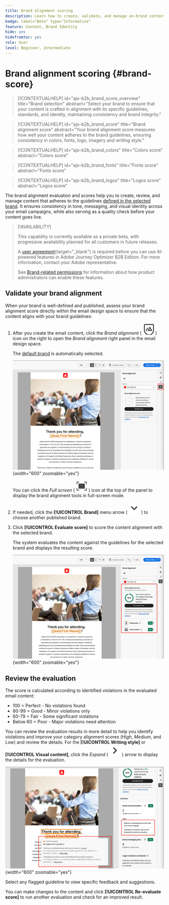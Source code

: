 ```yaml
---
title: Brand alignment scoring
description: Learn how to create, validate, and manage on-brand content using a brand alignment score.
badge: label="Beta" type="Informative"
feature: Content, Brand Identity
hide: yes
hidefromtoc: yes
role: User
level: Beginner, Intermediate
---
```

# Brand alignment scoring {#brand-score}

>[!CONTEXTUALHELP]
>id="ajo-b2b_brand_score_overview"
>title="Brand selection"
>abstract="Select your brand to ensure that your content is crafted in alignment with its specific guidelines, standards, and identity, maintaining consistency and brand integrity."

>[!CONTEXTUALHELP]
>id="ajo-b2b_brand_score"
>title="Brand alignment score"
>abstract="Your brand alignment score measures how well your content adheres to the brand guidelines, ensuring consistency in colors, fonts, logo, imagery and writing style."

>[!CONTEXTUALHELP]
>id="ajo-b2b_brand_colors"
>title="Colors score"
>abstract="Colors score"

>[!CONTEXTUALHELP]
>id="ajo-b2b_brand_fonts"
>title="Fonts score"
>abstract="Fonts score"

>[!CONTEXTUALHELP]
>id="ajo-b2b_brand_logos"
>title="Logos score"
>abstract="Logos score"

The brand alignment evaluation and scores help you to create, review, and manage content that adheres to the guidelines [defined in the selected brand](./brands-manage-create.md#brand-definitions). It ensures consistency in tone, messaging, and visual identity across your email campaigns, while also serving as a quality check before your content goes live.

>[!AVAILABILITY]
>
>This capability is currently available as a private beta, with progressive availability planned for all customers in future releases.
>
>A [user agreement](https://www.adobe.com/legal/licenses-terms/adobe-dx-gen-ai-user-guidelines.html){target="_blank"} is required before you can use AI-powered features in Adobe Journey Optimizer B2B Edition. For more information, contact your Adobe representative.
>
>See [Brand-related permissions](./brands-overview.md#brand-related-permissions) for information about how product administrators can enable these features.

## Validate your brand alignment

When your brand is well-defined and published, assess your brand alignment score directly within the email design space to ensure that the content aligns with your brand guidelines:

1. After you create the email content, click the _Brand alignment_ ( ![Brand alignment icon](../assets/do-not-localize/icon-brand-compliance.svg) ) icon on the right to open the _Brand alignment_ right panel in the email design space.

   The [default brand](./brands-manage-create.md#default-brand) is automatically selected.

   ![Access the Brand alignment tools](./assets/brands-alignment-sidebar.png){width="600" zoomable="yes"}

   You can click the _Full screen_ ( ![Full screen icon](../assets/do-not-localize/icon-full-screen.svg) ) icon at the top of the panel to display the brand alignment tools in full-screen mode.

1. If needed, click the **[!UICONTROL Brand]** menu arrow ( ![Down arrow](../assets/do-not-localize/icon-down-menu.svg) ) to choose another published brand.

1. Click **[!UICONTROL Evaluate score]** to score the content alignment with the selected brand.

   The system evaluates the content against the guidelines for the selected brand and displays the resulting score.

   ![Brand alignment evaluation score](./assets/brands-alignment-evaluation.png){width="600" zoomable="yes"}

## Review the evaluation

The score is calculated according to identified violations in the evaluated email content:

* 100 = Perfect - No violations found
* 80-99 = Good - Minor violations only
* 60-79 = Fair - Some significant violations
* Below 60 = Poor - Major violations need attention

You can review the evaluation results in more detail to help you identify violations and improve your category alignment scores (_High_, _Medium_, and _Low_) and review the details. For the **[!UICONTROL Writing style]** or **[!UICONTROL Visual content]**, click the _Expand_ ( ![Expand arrow](../assets/do-not-localize/icon-expand-right.svg) ) arrow to display the details for the evaluation.

![Brand alignment evaluation details](./assets/brands-alignment-evaluation-details.png){width="600" zoomable="yes"}

Select any flagged guideline to view specific feedback and suggestions.

You can make changes to the content and click **[!UICONTROL Re-evaluate score]** to run another evaluation and check for an improved result.
